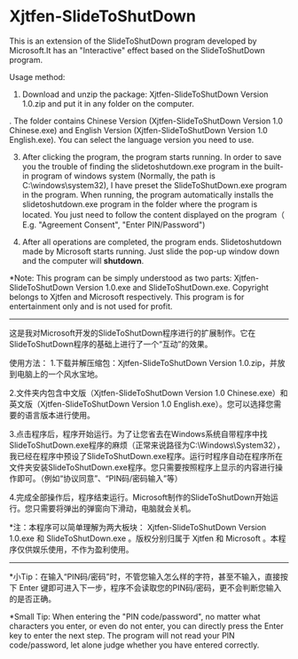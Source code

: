 # Xjtfen-SlideToShutDown
This is an extension of the SlideToShutDown program developed by Microsoft.It has an "Interactive" effect based on the SlideToShutDown program.

Usage method:
1. Download and unzip the package: Xjtfen-SlideToShutDown Version 1.0.zip and put it in any folder on the computer.

. The folder contains Chinese Version (Xjtfen-SlideToShutDown Version 1.0 Chinese.exe) and English Version (Xjtfen-SlideToShutDown Version 1.0 English.exe). You can select the language version you need to use.

3. After clicking the program, the program starts running. In order to save you the trouble of finding the slidetoshutdown.exe program in the built-in program of windows system (Normally, the path is C:\windows\system32), I have preset the SlideToShutDown.exe program in the program. When running, the program automatically installs the slidetoshutdown.exe program in the folder where the program is located. You just need to follow the content displayed on the program（ E.g. "Agreement Consent", "Enter PIN/Password")

4. After all operations are completed, the program ends. Slidetoshutdown made by Microsoft starts running. Just slide the pop-up window down and the computer will **shutdown**.

*Note: This program can be simply understood as two parts: Xjtfen-SlideToShutDown Version 1.0.exe and SlideToShutDown.exe. Copyright belongs to Xjtfen and Microsoft respectively. This program is for entertainment only and is not used for profit.

--------------------------------------------------------------------------------------------------------------------------------------------------------------------------

这是我对Microsoft开发的SlideToShutDown程序进行的扩展制作。它在SlideToShutDown程序的基础上进行了一个“互动”的效果。

使用方法：
1.下载并解压缩包：Xjtfen-SlideToShutDown Version 1.0.zip，并放到电脑上的一个风水宝地。

2.文件夹内包含中文版（Xjtfen-SlideToShutDown Version 1.0 Chinese.exe）和英文版（Xjtfen-SlideToShutDown Version 1.0 English.exe）。您可以选择您需要的语言版本进行使用。

3.点击程序后，程序开始运行。为了让您省去在Windows系统自带程序中找SlideToShutDown.exe程序的麻烦（正常来说路径为C:\Windows\System32），我已经在程序中预设了SlideToShutDown.exe程序。运行时程序自动在程序所在文件夹安装SlideToShutDown.exe程序。您只需要按照程序上显示的内容进行操作即可。（例如“协议同意”、“PIN码/密码输入”等）

4.完成全部操作后，程序结束运行。Microsoft制作的SlideToShutDown开始运行。您只需要将弹出的弹窗向下滑动，电脑就会关机。


*注：本程序可以简单理解为两大板块： Xjtfen-SlideToShutDown Version 1.0.exe 和 SlideToShutDown.exe 。版权分别归属于 Xjtfen 和 Microsoft 。本程序仅供娱乐使用，不作为盈利使用。


------------------------------------------------------------------------------------------------------------------------------------------------------------------------
*小Tip：在输入“PIN码/密码”时，不管您输入怎么样的字符，甚至不输入，直接按下 Enter 键即可进入下一步，程序不会读取您的PIN码/密码，更不会判断您输入的是否正确。

*Small Tip: When entering the "PIN code/password", no matter what characters you enter, or even do not enter, you can directly press the Enter key to enter the next step. The    program will not read your PIN code/password, let alone judge whether you have entered correctly.
